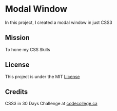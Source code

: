 # Modal Window


In this project, I created a modal window in just CSS3


## Mission

To hone my CSS Skills


## License

This project is under the MIT [License](#)


## Credits

CSS3 in 30 Days Challenge at [codecollege.ca](#)